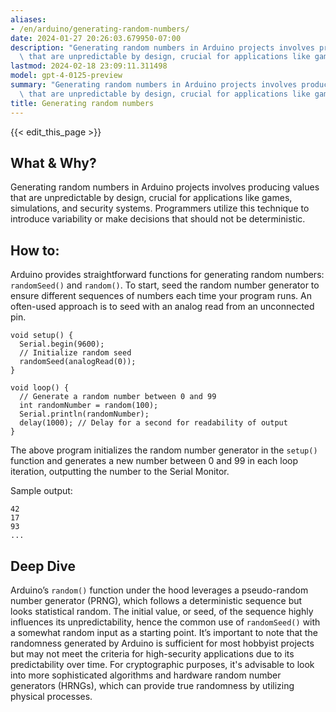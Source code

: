 ```yaml
---
aliases:
- /en/arduino/generating-random-numbers/
date: 2024-01-27 20:26:03.679950-07:00
description: "Generating random numbers in Arduino projects involves producing values\
  \ that are unpredictable by design, crucial for applications like games,\u2026"
lastmod: 2024-02-18 23:09:11.311498
model: gpt-4-0125-preview
summary: "Generating random numbers in Arduino projects involves producing values\
  \ that are unpredictable by design, crucial for applications like games,\u2026"
title: Generating random numbers
---
```


{{< edit_this_page >}}

## What & Why?
Generating random numbers in Arduino projects involves producing values that are unpredictable by design, crucial for applications like games, simulations, and security systems. Programmers utilize this technique to introduce variability or make decisions that should not be deterministic.

## How to:
Arduino provides straightforward functions for generating random numbers: `randomSeed()` and `random()`. To start, seed the random number generator to ensure different sequences of numbers each time your program runs. An often-used approach is to seed with an analog read from an unconnected pin.

```Arduino
void setup() {
  Serial.begin(9600);
  // Initialize random seed
  randomSeed(analogRead(0));
}

void loop() {
  // Generate a random number between 0 and 99
  int randomNumber = random(100);
  Serial.println(randomNumber);
  delay(1000); // Delay for a second for readability of output
}
```

The above program initializes the random number generator in the `setup()` function and generates a new number between 0 and 99 in each loop iteration, outputting the number to the Serial Monitor.

Sample output:
```
42
17
93
...
```

## Deep Dive
Arduino’s `random()` function under the hood leverages a pseudo-random number generator (PRNG), which follows a deterministic sequence but looks statistical random. The initial value, or seed, of the sequence highly influences its unpredictability, hence the common use of `randomSeed()` with a somewhat random input as a starting point. It’s important to note that the randomness generated by Arduino is sufficient for most hobbyist projects but may not meet the criteria for high-security applications due to its predictability over time. For cryptographic purposes, it's advisable to look into more sophisticated algorithms and hardware random number generators (HRNGs), which can provide true randomness by utilizing physical processes.
